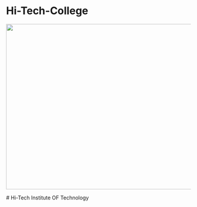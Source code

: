 # Hi-Tech-College

<img src="https://archive.nptel.ac.in/content/college_assets/college_logo/4356_logo.png" width="800" height="450">

<p><align="Center"># Hi-Tech Institute OF Technology</align></p>
